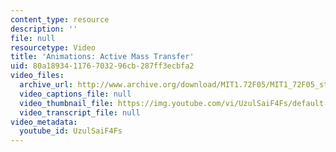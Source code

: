 ```yaml
---
content_type: resource
description: ''
file: null
resourcetype: Video
title: 'Animations: Active Mass Transfer'
uid: 80a18934-1176-7032-96cb-287ff3ecbfa2
video_files:
  archive_url: http://www.archive.org/download/MIT1.72F05/MIT1_72F05_st_advective_220k.mp4
  video_captions_file: null
  video_thumbnail_file: https://img.youtube.com/vi/UzulSaiF4Fs/default.jpg
  video_transcript_file: null
video_metadata:
  youtube_id: UzulSaiF4Fs
---
```

